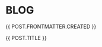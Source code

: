 # BLOG
<div v-for="post in $site.pages.filter(p => p.path.includes('/post'))">
    <router-link v-if="post.relativePath !== 'post/README.md'" :to="post.path" class="flex flex gap-4 text-black font-bold" style="text-transform: uppercase;">
        <p>{{ post.frontmatter.created }}</p>
        <p>{{ post.title }}</p>
    </router-link>
</div>